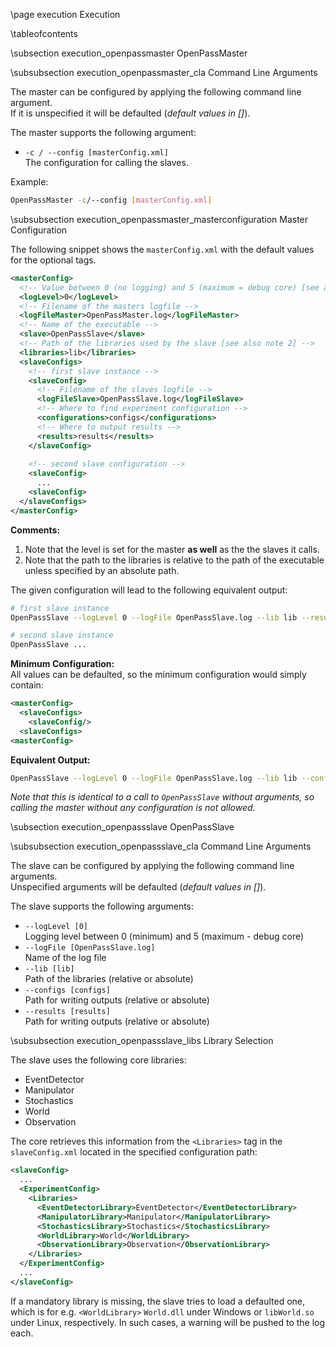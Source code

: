 \page execution Execution

\tableofcontents


\subsection execution_openpassmaster OpenPassMaster

\subsubsection execution_openpassmaster_cla Command Line Arguments

The master can be configured by applying the following command line argument.  
If it is unspecified it will be defaulted (*default values in []*).

The master supports the following argument:

* `-c / --config [masterConfig.xml]`  
  The configuration for calling the slaves.

Example:  
```bash
OpenPassMaster -c/--config [masterConfig.xml]
```

\subsubsection execution_openpassmaster_masterconfiguration Master Configuration

The following snippet shows the `masterConfig.xml` with the default values for the optional tags.

```xml
<masterConfig>
  <!-- Value between 0 (no logging) and 5 (maximum = debug core) [see also note 1]-->
  <logLevel>0</logLevel>
  <!-- Filename of the masters logfile -->
  <logFileMaster>OpenPassMaster.log</logFileMaster>
  <!-- Name of the executable -->
  <slave>OpenPassSlave</slave>
  <!-- Path of the libraries used by the slave [see also note 2] -->
  <libraries>lib</libraries>
  <slaveConfigs>
    <!-- first slave instance -->
    <slaveConfig>
      <!-- Filename of the slaves logfile --> 
      <logFileSlave>OpenPassSlave.log</logFileSlave>
      <!-- Where to find experiment configuration -->
      <configurations>configs</configurations>
      <!-- Where to output results -->
      <results>results</results>
    </slaveConfig>
    
    <!-- second slave configuration -->
    <slaveConfig>
      ... 
    <slaveConfig>      
  </slaveConfigs>
</masterConfig>
```
__Comments:__  
1. Note that the level is set for the master __as well__ as the the slaves it calls.  
2. Note that the path to the libraries is relative to the path of the executable unless specified by an absolute path.

The given configuration will lead to the following equivalent output:
```bash
# first slave instance
OpenPassSlave --logLevel 0 --logFile OpenPassSlave.log --lib lib --results results --configs configs

# second slave instance
OpenPassSlave ...
```

__Minimum Configuration:__  
All values can be defaulted, so the minimum configuration would simply contain:
```xml
<masterConfig>
  <slaveConfigs>
    <slaveConfig/>
  <slaveConfigs>
<masterConfig>
```

__Equivalent Output:__
```bash
OpenPassSlave --logLevel 0 --logFile OpenPassSlave.log --lib lib --configs configs --results results
```

_Note that this is identical to a call to `OpenPassSlave` without arguments, so calling the master without any configuration is not allowed._

\subsection execution_openpassslave OpenPassSlave

\subsubsection execution_openpassslave_cla Command Line Arguments

The slave can be configured by applying the following command line arguments.  
Unspecified arguments will be defaulted (*default values in []*).

The slave supports the following arguments:

* `--logLevel [0]`  
  Logging level between 0 (minimum) and 5 (maximum - debug core)
* `--logFile [OpenPassSlave.log]`  
  Name of the log file
* `--lib [lib]`  
  Path of the libraries (relative or absolute)
* `--configs [configs]`  
  Path for writing outputs (relative or absolute)
* `--results [results]`  
  Path for writing outputs (relative or absolute)

\subsubsection execution_openpassslave_libs Library Selection

The slave uses the following core libraries:

* EventDetector
* Manipulator
* Stochastics
* World
* Observation

The core retrieves this information from the `<Libraries>` tag in the `slaveConfig.xml` located in the specified configuration path:

```xml
<slaveConfig>
  ...
  <ExperimentConfig>
    <Libraries>
      <EventDetectorLibrary>EventDetector</EventDetectorLibrary>
      <ManipulatorLibrary>Manipulator</ManipulatorLibrary>
      <StochasticsLibrary>Stochastics</StochasticsLibrary>
      <WorldLibrary>World</WorldLibrary>
      <ObservationLibrary>Observation</ObservationLibrary>
    </Libraries>
  </ExperimentConfig>
  ...
</slaveConfig>
```

If a mandatory library is missing, the slave tries to load a defaulted one, which is for e.g. `<WorldLibrary>` `World.dll` under Windows or `libWorld.so` under Linux, respectively.
In such cases, a warning will be pushed to the log each.
